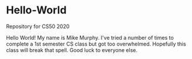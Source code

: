 # Hello-World
Repository for CS50 2020

Hello World! My name is Mike Murphy. I've tried a number of times to complete a 1st semester CS class but got too overwhelmed. Hopefully this class will break that spell. 
Good luck to everyone else.
